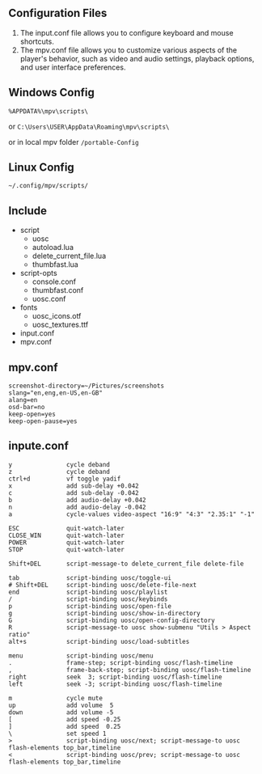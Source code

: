 ## Configuration Files

1. The input.conf file allows you to configure keyboard and mouse shortcuts.
2. The mpv.conf file allows you to customize various aspects of the player's behavior, such as video and audio settings, playback options, and user interface preferences.

## Windows Config

`%APPDATA%\mpv\scripts\`

or 
`C:\Users\USER\AppData\Roaming\mpv\scripts\`

or in local mpv folder 
`/portable-Config`

## Linux Config 

`~/.config/mpv/scripts/`

## Include

- script
    - uosc
    - autoload.lua
    - delete_current_file.lua
    - thumbfast.lua
- script-opts
    - console.conf
    - thumbfast.conf
    - uosc.conf
- fonts
    - uosc_icons.otf
    - uosc_textures.ttf
- input.conf
- mpv.conf

## mpv.conf

```
screenshot-directory=~/Pictures/screenshots
slang="en,eng,en-US,en-GB"
alang=en
osd-bar=no  
keep-open=yes
keep-open-pause=yes

```

## inpute.conf

```
y               cycle deband
z               cycle deband
ctrl+d          vf toggle yadif
x               add sub-delay +0.042
c               add sub-delay -0.042
b               add audio-delay +0.042
n               add audio-delay -0.042
a               cycle-values video-aspect "16:9" "4:3" "2.35:1" "-1"

ESC             quit-watch-later
CLOSE_WIN       quit-watch-later
POWER           quit-watch-later
STOP            quit-watch-later

Shift+DEL       script-message-to delete_current_file delete-file

tab             script-binding uosc/toggle-ui
# Shift+DEL     script-binding uosc/delete-file-next
end             script-binding uosc/playlist
/               script-binding uosc/keybinds
p               script-binding uosc/open-file
g               script-binding uosc/show-in-directory
G               script-binding uosc/open-config-directory
R               script-message-to uosc show-submenu "Utils > Aspect ratio"
alt+s           script-binding uosc/load-subtitles

menu            script-binding uosc/menu
.               frame-step; script-binding uosc/flash-timeline
,               frame-back-step; script-binding uosc/flash-timeline
right           seek  3; script-binding uosc/flash-timeline
left            seek -3; script-binding uosc/flash-timeline

m               cycle mute
up              add volume  5
down            add volume -5
[               add speed -0.25
]               add speed  0.25
\               set speed 1
>               script-binding uosc/next; script-message-to uosc flash-elements top_bar,timeline
<               script-binding uosc/prev; script-message-to uosc flash-elements top_bar,timeline
```
